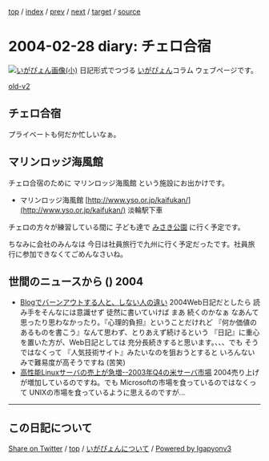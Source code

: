 [top](../index.html) 
 / [index](index.html) 
 / [prev](ig040227.html) 
 / [next](ig040302.html) 
 / [target](https://igapyon.github.io/diary/2004/ig040228.html) 
 / [source](https://github.com/igapyon/diary/blob/master/2004/ig040228.src.md) 

2004-02-28 diary: チェロ合宿
=====================================================================================================
[![いがぴょん画像(小)](https://igapyon.github.io/diary/images/iga200306s.jpg "いがぴょん")](https://igapyon.github.io/diary/memo/memoigapyon.html) 日記形式でつづる [いがぴょん](https://igapyon.github.io/diary/memo/memoigapyon.html)コラム ウェブページです。

[old-v2](ig040228-orig.html)

## チェロ合宿

プライベートも何だか忙しいなぁ。


## マリンロッジ海風館

チェロ合宿のために マリンロッジ海風館 という施設にお出かけです。

* マリンロッジ海風館
  [http://www.yso.or.jp/kaifukan/](http://www.yso.or.jp/kaifukan/)
  淡輪駅下車

チェロの方々が練習している間に 子ども達で [みさき公園](http://www.nankai.co.jp/misaki/) に行く予定です。

ちなみに会社のみんなは 今日は社員旅行で九州に行く予定だったです。社員旅行に参加できなくてごめんなさいね。

## 世間のニュースから () 2004

* [Blogでバーンアウトする人と、しない人の違い](http://blog.japan.cnet.com/umeda/archives/001044.html)  2004Web日記だとしたら 読み手をそんなには意識せず 徒然に書いていけば まあ 続くのかなぁ なあんて思ったり思わなかったり。『心理的負担』ということだけれど 『何か価値のあるものを書こう』なんて思わず、とりあえず続けるという 『日記』に重心を置いた方が、Web日記としては 充分長続きすると思います。、、、でも そうではなくって 『人気技術サイト』みたいなのを狙おうとすると いろんないみで難易度が高そうですね (苦笑)
* [高性能Linuxサーバの売上が急増--2003年Q4の米サーバ市場](http://japan.cnet.com/news/ent/story/0,2000047623,20064563,00.htm)  2004売り上げが増加しているのですね。でも Microsoftの市場を食っているのではなくって UNIXの市場を食っているように思えるのですが…


----------------------------------------------------------------------------------------------------

## この日記について

[Share on Twitter](https://twitter.com/intent/tweet?hashtags=igapyon%2Cdiary%2C%E3%81%84%E3%81%8C%E3%81%B4%E3%82%87%E3%82%93&text=%E3%83%81%E3%82%A7%E3%83%AD%E5%90%88%E5%AE%BF&url=https%3A%2F%2Figapyon.github.io%2Fdiary%2F2004%2Fig040228.html) / [top](../index.html) / [いがぴょんについて](https://igapyon.github.io/diary/memo/memoigapyon.html) / [Powered by Igapyonv3](https://github.com/igapyon/igapyonv3)
